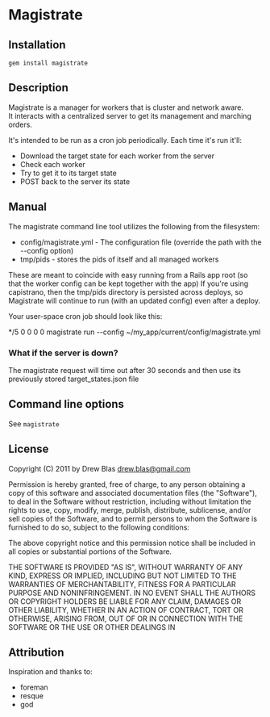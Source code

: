 # Magistrate

## Installation

    gem install magistrate

## Description

Magistrate is a manager for workers that is cluster and network aware.  
It interacts with a centralized server to get its management and marching orders.

It's intended to be run as a cron job periodically.  Each time it's run it'll:

* Download the target state for each worker from the server
* Check each worker
* Try to get it to its target state
* POST back to the server its state

## Manual

The magistrate command line tool utilizes the following from the filesystem:

* config/magistrate.yml - The configuration file (override the path with the --config option)
* tmp/pids - stores the pids of itself and all managed workers

These are meant to coincide with easy running from a Rails app root (so that the worker config can be kept together with the app)
If you're using capistrano, then the tmp/pids directory is persisted across deploys, so Magistrate will continue to run
(with an updated config) even after a deploy.

Your user-space cron job should look like this:

*/5 0 0 0 0 magistrate run --config ~/my_app/current/config/magistrate.yml

### What if the server is down?

The magistrate request will time out after 30 seconds and then use its previously stored target_states.json file

## Command line options

See `magistrate`

## License

Copyright (C) 2011 by Drew Blas <drew.blas@gmail.com>
  
Permission is hereby granted, free of charge, to any person obtaining a copy
of this software and associated documentation files (the "Software"), to deal
in the Software without restriction, including without limitation the rights
to use, copy, modify, merge, publish, distribute, sublicense, and/or sell
copies of the Software, and to permit persons to whom the Software is
furnished to do so, subject to the following conditions:

The above copyright notice and this permission notice shall be included in
all copies or substantial portions of the Software.

THE SOFTWARE IS PROVIDED "AS IS", WITHOUT WARRANTY OF ANY KIND, EXPRESS OR
IMPLIED, INCLUDING BUT NOT LIMITED TO THE WARRANTIES OF MERCHANTABILITY,
FITNESS FOR A PARTICULAR PURPOSE AND NONINFRINGEMENT. IN NO EVENT SHALL THE
AUTHORS OR COPYRIGHT HOLDERS BE LIABLE FOR ANY CLAIM, DAMAGES OR OTHER
LIABILITY, WHETHER IN AN ACTION OF CONTRACT, TORT OR OTHERWISE, ARISING FROM,
OUT OF OR IN CONNECTION WITH THE SOFTWARE OR THE USE OR OTHER DEALINGS IN

## Attribution

Inspiration and thanks to:

* foreman
* resque
* god